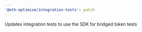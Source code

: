 ```yaml
---
'@eth-optimism/integration-tests': patch
---
```


Updates integration tests to use the SDK for bridged token tests
